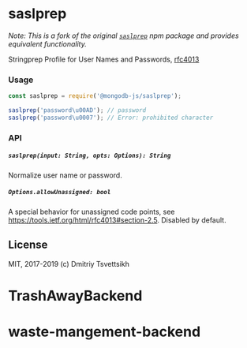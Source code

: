 # saslprep

_Note: This is a fork of the original [`saslprep`](https://www.npmjs.com/package/saslprep) npm package
and provides equivalent functionality._

Stringprep Profile for User Names and Passwords, [rfc4013](https://tools.ietf.org/html/rfc4013)

### Usage

```js
const saslprep = require('@mongodb-js/saslprep');

saslprep('password\u00AD'); // password
saslprep('password\u0007'); // Error: prohibited character
```

### API

##### `saslprep(input: String, opts: Options): String`

Normalize user name or password.

##### `Options.allowUnassigned: bool`

A special behavior for unassigned code points, see https://tools.ietf.org/html/rfc4013#section-2.5. Disabled by default.

## License

MIT, 2017-2019 (c) Dmitriy Tsvettsikh
# TrashAwayBackend
# waste-mangement-backend
